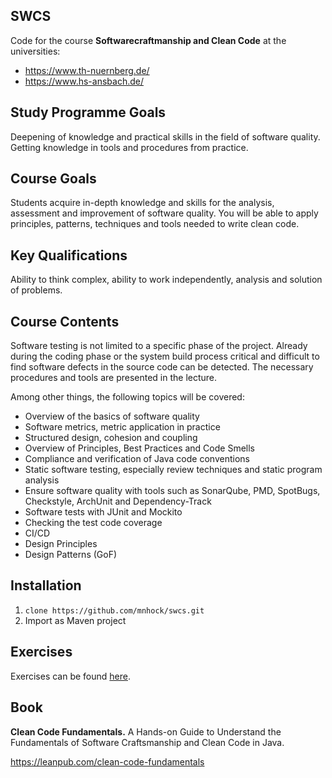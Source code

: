 ## SWCS

Code for the course **Softwarecraftmanship and Clean Code** at the universities:

* https://www.th-nuernberg.de/
* https://www.hs-ansbach.de/

## Study Programme Goals
Deepening of knowledge and practical skills in the field of software quality. Getting knowledge in tools and procedures from practice.

## Course Goals
Students acquire in-depth knowledge and skills for the analysis, assessment and improvement of software quality. You will be able to apply principles, patterns, techniques and tools needed to write clean code.

## Key Qualifications
Ability to think complex, ability to work independently, analysis and solution of problems.

## Course Contents
Software testing is not limited to a specific phase of the project. Already during the coding phase or the system build process critical and difficult to find software defects in the source code can be detected. The necessary procedures and tools are presented in the lecture.    

Among other things, the following topics will be covered:

- Overview of the basics of software quality 
- Software metrics, metric application in practice 
- Structured design, cohesion and coupling
- Overview of Principles, Best Practices and Code Smells 
- Compliance and verification of Java code conventions
- Static software testing, especially review techniques and static program analysis 
- Ensure software quality with tools such as SonarQube, PMD, SpotBugs, Checkstyle, ArchUnit and Dependency-Track
- Software tests with JUnit and Mockito
- Checking the test code coverage
- CI/CD
- Design Principles
- Design Patterns (GoF)

## Installation
1. `clone https://github.com/mnhock/swcs.git`
2. Import as Maven project

## Exercises

Exercises can be found [here][1].

## Book

**Clean Code Fundamentals.** A Hands-on Guide to Understand the Fundamentals of Software Craftsmanship and Clean Code in Java.

https://leanpub.com/clean-code-fundamentals

[1]: EXERCISES.md
